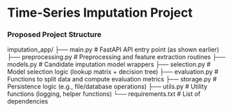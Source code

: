 # Time-Series Imputation Project





### Proposed Project Structure

imputation_app/
├── main.py                # FastAPI API entry point (as shown earlier)
├── preprocessing.py       # Preprocessing and feature extraction routines
├── models.py              # Candidate imputation model wrappers
├── selection.py           # Model selection logic (lookup matrix + decision tree)
├── evaluation.py          # Functions to split data and compute evaluation metrics
├── storage.py             # Persistence logic (e.g., file/database operations)
├── utils.py               # Utility functions (logging, helper functions)
└── requirements.txt       # List of dependencies
